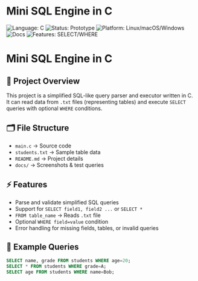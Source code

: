 # Mini SQL Engine in C

![Language: C](https://img.shields.io/badge/Language-C-00599C?style=for-the-badge&logo=c) ![Status: Prototype](https://img.shields.io/badge/Status-Prototype-yellow?style=for-the-badge)
![Platform: Linux/macOS/Windows](https://img.shields.io/badge/Platform-Linux%20%7C%20macOS%20%7C%20Windows-lightgrey?style=for-the-badge)
![Docs](https://img.shields.io/badge/Docs-Available-blue?style=for-the-badge)
![Features: SELECT/WHERE](https://img.shields.io/badge/Features-SELECT%20%7C%20WHERE-orange?style=for-the-badge)

# Mini SQL Engine in C

## 📌 Project Overview
This project is a simplified SQL-like query parser and executor written in C.  
It can read data from `.txt` files (representing tables) and execute `SELECT` queries with optional `WHERE` conditions.

## 🗂 File Structure
- `main.c` → Source code
- `students.txt` → Sample table data
- `README.md` → Project details
- `docs/` → Screenshots & test queries

## ⚡ Features
- Parse and validate simplified SQL queries  
- Support for `SELECT field1, field2 ...` or `SELECT *`  
- `FROM table_name` → Reads `.txt` file  
- Optional `WHERE field=value` condition  
- Error handling for missing fields, tables, or invalid queries  

## 📝 Example Queries
```sql
SELECT name, grade FROM students WHERE age=20;
SELECT * FROM students WHERE grade=A;
SELECT age FROM students WHERE name=Bob;

